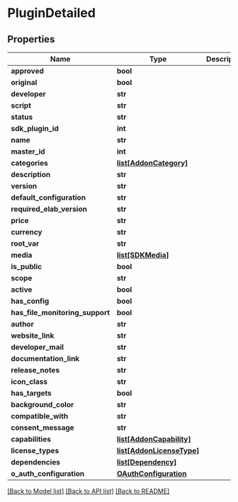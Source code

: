 # PluginDetailed

## Properties
Name | Type | Description | Notes
------------ | ------------- | ------------- | -------------
**approved** | **bool** |  | [optional] 
**original** | **bool** |  | [optional] 
**developer** | **str** |  | [optional] 
**script** | **str** |  | [optional] 
**status** | **str** |  | [optional] 
**sdk_plugin_id** | **int** |  | [optional] 
**name** | **str** |  | [optional] 
**master_id** | **int** |  | [optional] 
**categories** | [**list[AddonCategory]**](AddonCategory.md) |  | [optional] 
**description** | **str** |  | [optional] 
**version** | **str** |  | [optional] 
**default_configuration** | **str** |  | [optional] 
**required_elab_version** | **str** |  | [optional] 
**price** | **str** |  | [optional] 
**currency** | **str** |  | [optional] 
**root_var** | **str** |  | [optional] 
**media** | [**list[SDKMedia]**](SDKMedia.md) |  | [optional] 
**is_public** | **bool** |  | [optional] 
**scope** | **str** |  | [optional] 
**active** | **bool** |  | [optional] 
**has_config** | **bool** |  | [optional] 
**has_file_monitoring_support** | **bool** |  | [optional] 
**author** | **str** |  | [optional] 
**website_link** | **str** |  | [optional] 
**developer_mail** | **str** |  | [optional] 
**documentation_link** | **str** |  | [optional] 
**release_notes** | **str** |  | [optional] 
**icon_class** | **str** |  | [optional] 
**has_targets** | **bool** |  | [optional] 
**background_color** | **str** |  | [optional] 
**compatible_with** | **str** |  | [optional] 
**consent_message** | **str** |  | [optional] 
**capabilities** | [**list[AddonCapability]**](AddonCapability.md) |  | [optional] 
**license_types** | [**list[AddonLicenseType]**](AddonLicenseType.md) |  | [optional] 
**dependencies** | [**list[Dependency]**](Dependency.md) |  | [optional] 
**o_auth_configuration** | [**OAuthConfiguration**](OAuthConfiguration.md) |  | [optional] 

[[Back to Model list]](../README.md#documentation-for-models) [[Back to API list]](../README.md#documentation-for-api-endpoints) [[Back to README]](../README.md)


